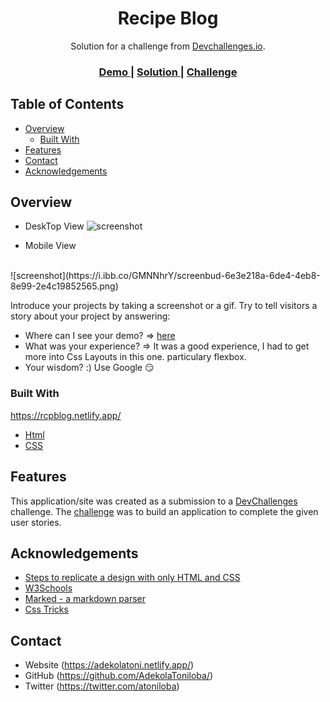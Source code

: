<!-- Please update value in the {}  -->

<h1 align="center">Recipe Blog</h1>

<div align="center">
   Solution for a challenge from  <a href="http://devchallenges.io" target="_blank">Devchallenges.io</a>.
</div>

<div align="center">
  <h3>
    <a href="https://rcpblog.netlify.app/" target="_blank">
      Demo
    </a>
    <span> | </span>
    <a href="https://github.com/AdekolaToniloba/recipePage" target="_blank">
      Solution
    </a>
    <span> | </span>
    <a href="https://devchallenges.io/challenges/OEKdUZ6xs0h99C38XVht" target="_blank">
      Challenge
    </a>
  </h3>
</div>

<!-- TABLE OF CONTENTS -->

## Table of Contents

- [Overview](#overview)
  - [Built With](#built-with)
- [Features](#features)
- [Contact](#contact)
- [Acknowledgements](#acknowledgements)

<!-- OVERVIEW -->

## Overview
-  DeskTop View
![screenshot](https://i.ibb.co/xJX8g6M/screenbud-9c618c20-bba5-49ed-8a8b-e6b2d8711e42.png)

-  Mobile View
<br>
![screenshot](https://i.ibb.co/GMNNhrY/screenbud-6e3e218a-6de4-4eb8-8e99-2e4c19852565.png)

Introduce your projects by taking a screenshot or a gif. Try to tell visitors a story about your project by answering:

- Where can I see your demo? => [here](https://rcpblog.netlify.app/)
- What was your experience? => It was a good experience, I had to get more into Css Layouts in this one. particulary flexbox.
- Your wisdom? :) Use Google 😏

### Built With
https://rcpblog.netlify.app/
<!-- This section should list any major frameworks that you built your project using. Here are a few examples.-->

- [Html](https://w3schools.com/html)
- [CSS](https://w3schools.com/css)


## Features

<!-- List the features of your application or follow the template. Don't share the figma file here :) -->

This application/site was created as a submission to a [DevChallenges](https://devchallenges.io/challenges) challenge. The [challenge](https://devchallenges.io/challenges/OEKdUZ6xs0h99C38XVht) was to build an application to complete the given user stories.


## Acknowledgements

<!-- This section should list any articles or add-ons/plugins that helps you to complete the project. This is optional but it will help you in the future. For exmpale -->

- [Steps to replicate a design with only HTML and CSS](https://devchallenges-blogs.web.app/how-to-replicate-design/)
- [W3Schools](https://w3schools.com/)
- [Marked - a markdown parser](https://github.com/chjj/marked)
- [Css Tricks](https://css-tricks.com/)

## Contact

- Website (https://adekolatoni.netlify.app/)
- GitHub (https://github.com/AdekolaToniloba/)
- Twitter (https://twitter.com/atoniloba)
